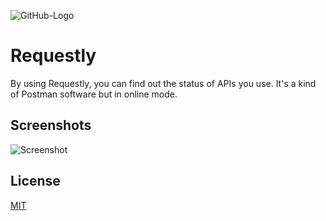 ![GitHub-Logo](https://user-images.githubusercontent.com/8419324/133948902-82bed485-b973-4176-bef9-5ac5ea09ee13.png)


# Requestly

By using Requestly, you can find out the status of APIs you use.
It's a kind of Postman software but in online mode.


## Screenshots

![Screenshot](https://user-images.githubusercontent.com/8419324/133948924-efe51297-2dd7-43cc-afa1-0a9560a4a309.png)


## License

[MIT](https://choosealicense.com/licenses/mit/)

